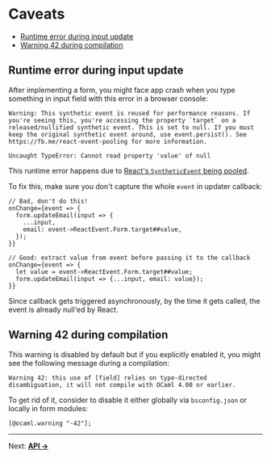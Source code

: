 # Caveats

- [Runtime error during input update](#runtime-error-during-input-update)
- [Warning 42 during compilation](#warning-42-during-compilation)

## Runtime error during input update
After implementing a form, you might face app crash when you type something in input field with this error in a browser console:

```
Warning: This synthetic event is reused for performance reasons. If you're seeing this, you're accessing the property `target` on a released/nullified synthetic event. This is set to null. If you must keep the original synthetic event around, use event.persist(). See https://fb.me/react-event-pooling for more information.

Uncaught TypeError: Cannot read property 'value' of null
```

This runtime error happens due to [React's `SyntheticEvent` being pooled](https://reactjs.org/docs/events.html#event-pooling).

To fix this, make sure you don't capture the whole `event` in updater callback:

```reason
// Bad, don't do this!
onChange={event => {
  form.updateEmail(input => {
    ...input,
    email: event->ReactEvent.Form.target##value,
  });
}}

// Good: extract value from event before passing it to the callback
onChange={event => {
  let value = event->ReactEvent.Form.target##value;
  form.updateEmail(input => {...input, email: value});
}}
```

Since callback gets triggered asynchronously, by the time it gets called, the event is already null'ed by React.

## Warning 42 during compilation
This warning is disabled by default but if you explicitly enabled it, you might see the following message during a compilation:

```
Warning 42: this use of [field] relies on type-directed disambiguation, it will not compile with OCaml 4.00 or earlier.
```

To get rid of it, consider to disable it either globally via `bsconfig.json` or locally in form modules:

```reason
[@ocaml.warning "-42"];
```

---

Next: **[API →](./11-API.md)**
